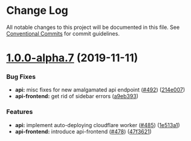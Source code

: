 # Change Log

All notable changes to this project will be documented in this file.
See [Conventional Commits](https://conventionalcommits.org) for commit guidelines.

# [1.0.0-alpha.7](https://github.com/livepeer/livepeerjs/compare/v1.0.0-alpha.6...v1.0.0-alpha.7) (2019-11-11)

### Bug Fixes

- **api:** misc fixes for new amalgamated api endpoint ([#492](https://github.com/livepeer/livepeerjs/issues/492)) ([214e007](https://github.com/livepeer/livepeerjs/commit/214e007))
- **api-frontend:** get rid of sidebar errors ([a9eb393](https://github.com/livepeer/livepeerjs/commit/a9eb393))

### Features

- **api:** implement auto-deploying cloudflare worker ([#485](https://github.com/livepeer/livepeerjs/issues/485)) ([1e513a1](https://github.com/livepeer/livepeerjs/commit/1e513a1))
- **api-frontend:** introduce api-frontend ([#478](https://github.com/livepeer/livepeerjs/issues/478)) ([47f3621](https://github.com/livepeer/livepeerjs/commit/47f3621))
